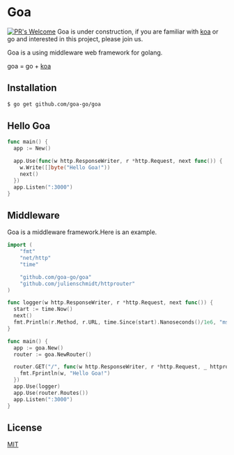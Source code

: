 # Goa

[![PR's Welcome](https://img.shields.io/badge/PRs-welcome-brightgreen.svg?style=flat)](https://github.com/goa-go/goa/pull/new)
Goa is under construction, if you are familiar with [koa](https://github.com/koajs/koa) or go and interested in this project, please join us.

Goa is a using middleware web framework for golang.

goa = go + [koa](https://github.com/koajs/koa)

## Installation

```bash
$ go get github.com/goa-go/goa
```

##  Hello Goa

```go
func main() {
  app := New()

  app.Use(func(w http.ResponseWriter, r *http.Request, next func()) {
    w.Write([]byte("Hello Goa!"))
    next()
  })
  app.Listen(":3000")
}
```

## Middleware

Goa is a middleware framework.Here is an example.
```go
import (
	"fmt"
	"net/http"
	"time"

	"github.com/goa-go/goa"
	"github.com/julienschmidt/httprouter"
)

func logger(w http.ResponseWriter, r *http.Request, next func()) {
  start := time.Now()
  next()
  fmt.Println(r.Method, r.URL, time.Since(start).Nanoseconds()/1e6, "ms")
}

func main() {
  app := goa.New()
  router := goa.NewRouter()

  router.GET("/", func(w http.ResponseWriter, r *http.Request, _ httprouter.Params) {
    fmt.Fprintln(w, "Hello Goa!")
  })
  app.Use(logger)
  app.Use(router.Routes())
  app.Listen(":3000")
}
```

## License

[MIT](https://github.com/goa-go/goa/blob/master/LICENSE)

